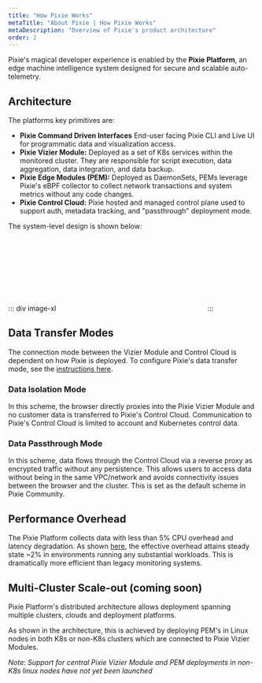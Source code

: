 ```yaml
---
title: "How Pixie Works"
metaTitle: "About Pixie | How Pixie Works"
metaDescription: "Overview of Pixie's product architecture"
order: 2
---
```


Pixie's magical developer experience is enabled by the **Pixie Platform**, an edge machine intelligence system designed for secure and scalable auto-telemetry.

## Architecture

The platforms key primitives are:

- **Pixie Command Driven Interfaces** End-user facing Pixie CLI and Live UI for programmatic data and visualization access.
- **Pixie Vizier Module:** Deployed as a set of K8s services within the monitored cluster. They are responsible for script execution, data aggregation, data integration, and data backup.
- **Pixie Edge Modules (PEM):** Deployed as DaemonSets, PEMs leverage Pixie's eBPF collector to collect network transactions and system metrics without any code changes.
- **Pixie Control Cloud:** Pixie hosted and managed control plane used to support auth, metadata tracking, and "passthrough" deployment mode.

The system-level design is shown below:

::: div image-xl
<svg title='Platform Architecture' src='product-arch.svg' />
:::

## Data Transfer Modes

The connection mode between the Vizier Module and Control Cloud is dependent on how Pixie is deployed. To configure Pixie's data transfer mode, see the [instructions here](/installing-pixie/data-transfer-mode).

### Data Isolation Mode

In this scheme, the browser directly proxies into the Pixie Vizier Module and no customer data is transferred to Pixie's Control Cloud. Communication to Pixie's Control Cloud is limited to account and Kubernetes control data.

### Data Passthrough Mode

In this scheme, data flows through the Control Cloud via a reverse proxy as encrypted traffic without any persistence. This allows users to access data without being in the same VPC/network and avoids connectivity issues between the browser and the cluster. This is set as the default scheme in Pixie Community.

## Performance Overhead

The Pixie Platform collects data with less than 5% CPU overhead and latency degradation. As shown [here](https://docsend.com/view/zbini44), the effective overhead attains steady state ~2% in environments running any substantial workloads. This is dramatically more efficient than legacy monitoring systems.

## Multi-Cluster Scale-out (coming soon)

Pixie Platform's distributed architecture allows deployment spanning multiple clusters, clouds and deployment platforms.

As shown in the architecture, this is achieved by deploying PEM's in Linux nodes in both K8s or non-K8s clusters which are connected to Pixie Vizier Modules.

_Note: Support for central Pixie Vizier Module and PEM deployments in non-K8s linux nodes have not yet been launched_

